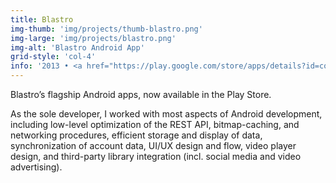 ```yaml
---
title: Blastro
img-thumb: 'img/projects/thumb-blastro.png'
img-large: 'img/projects/blastro.png'
img-alt: 'Blastro Android App'
grid-style: 'col-4'
info: '2013 • <a href="https://play.google.com/store/apps/details?id=com.blastro.android">blastro</a>, <a href="https://play.google.com/store/apps/details?id=com.roxwel.android">roxwel</a>, <a href="https://play.google.com/store/apps/details?id=com.yallwire.android">yallwire</a>'
---
```


Blastro&rsquo;s flagship Android apps, now available in the Play Store.


As the sole developer, I worked with most aspects of Android development, including low-level optimization of the REST API, bitmap-caching, and networking procedures, efficient storage and display of data, synchronization of account data, UI/UX design and flow, video player design, and third-party library integration (incl. social media and video advertising).